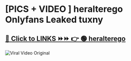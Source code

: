 
 # [PICS + VIDEO ] heralterego Onlyfans Leaked tuxny

## <h2><a href="https://clipsfans.com/heralterego&ref=git">🔗 Click to LINKS ⏩⏩ 👉 🟢 heralterego </a></h2>

<a href="https://clipsfans.com/heralterego&ref=git" rel="nofollow" data-target="animated-image.originalLink"><img src="https://i.ibb.co.com/xMMVF88/686577567.gif" alt="Viral Video Original" style="max-width: 100%; display: inline-block;" data-target="animated-image.originalImage"></a>

